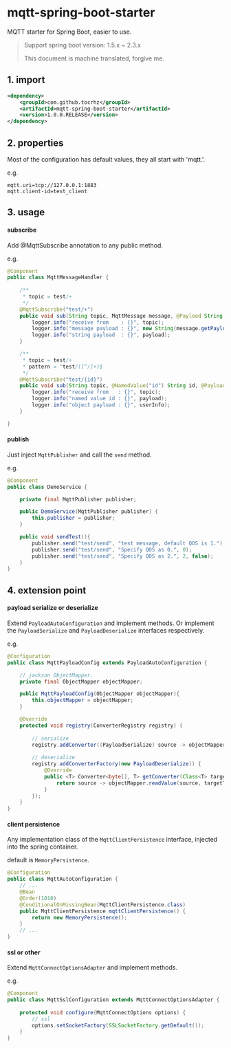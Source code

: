 # mqtt-spring-boot-starter

MQTT starter for Spring Boot, easier to use.

> Support spring boot version: 1.5.x ~ 2.3.x
>
> This document is machine translated, forgive me.


## 1. import

```xml
<dependency>
    <groupId>com.github.tocrhz</groupId>
    <artifactId>mqtt-spring-boot-starter</artifactId>
    <version>1.0.0.RELEASE</version>
</dependency>
```

## 2. properties

Most of the configuration has default values, they all start with 'mqtt.'.

e.g.

```properties
mqtt.uri=tcp://127.0.0.1:1883
mqtt.client-id=test_client
```

## 3. usage

#### subscribe

Add @MqttSubscribe annotation to any public method.

e.g.

```java
@Component
public class MqttMessageHandler {
    
    /**
     * topic = test/+
     */
    @MqttSubscribe("test/+")
    public void sub(String topic, MqttMessage message, @Payload String payload) {
        logger.info("receive from    : {}", topic);
        logger.info("message payload : {}", new String(message.getPayload(), StandardCharsets.UTF_8));
        logger.info("string payload  : {}", payload);
    }

    /**
     * topic = test/+
     * pattern = ^test/([^/]+)$
     */
    @MqttSubscribe("test/{id}")
    public void sub(String topic, @NamedValue("id") String id, @Payload UserInfo userInfo) {
        logger.info("receive from   : {}", topic);
        logger.info("named value id : {}", payload);
        logger.info("object payload : {}", userInfo);
    }

}
```

#### publish

Just inject `MqttPublisher` and call the `send` method.

e.g.

```java
@Component
public class DemoService {

    private final MqttPublisher publisher;

    public DemoService(MqttPublisher publisher) {
        this.publisher = publisher;
    }

    public void sendTest(){
        publisher.send("test/send", "test message, default QOS is 1.");
        publisher.send("test/send", "Specify QOS as 0.", 0);
        publisher.send("test/send", "Specify QOS as 2.", 2, false);
    }
}
```

## 4. extension point

#### payload serialize or deserialize

Extend `PayloadAutoConfiguration` and implement methods.
Or implement the `PayloadSerialize` and `PayloadDeserialize` interfaces respectively.

e.g.

```java
@Configuration
public class MqttPayloadConfig extends PayloadAutoConfiguration {

    // jackson ObjectMapper.
    private final ObjectMapper objectMapper;

    public MqttPayloadConfig(ObjectMapper objectMapper){
        this.objectMapper = objectMapper;
    }

    @Override
    protected void registry(ConverterRegistry registry) {
        
        // serialize
        registry.addConverter((PayloadSerialize) source -> objectMapper.writeValueAsBytes(source));
        
        // deserialize
        registry.addConverterFactory(new PayloadDeserialize() {
            @Override
            public <T> Converter<byte[], T> getConverter(Class<T> targetType) {
                return source -> objectMapper.readValue(source, targetType);
            }
        });
    }
}
```

#### client persistence

Any implementation class of the `MqttClientPersistence` interface, injected into the spring container.

default is `MemoryPersistence`.

```java
@Configuration
public class MqttAutoConfiguration {
    // ... 
    @Bean
    @Order(1010)
    @ConditionalOnMissingBean(MqttClientPersistence.class)
    public MqttClientPersistence mqttClientPersistence() {
        return new MemoryPersistence();
    }
    // ... 
}
```


#### ssl or other

Extend `MqttConnectOptionsAdapter` and implement methods.

e.g.

```java
@Component
public class MqttSslConfiguration extends MqttConnectOptionsAdapter { 
    
    protected void configure(MqttConnectOptions options) {
        // ssl
        options.setSocketFactory(SSLSocketFactory.getDefault());
    }
}
```


